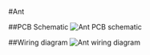 #Ant

##PCB Schematic
![Ant PCB schematic](https://raw.github.com/jiahuang/ant-farm/master/ant/schematics/Ant-v1.png?login=jiahuang&token=96d306d27dba06a7cf032af87632e06c)

##Wiring diagram
![Ant wiring diagram](https://raw.github.com/jiahuang/ant-farm/master/ant/schematics/Ant-v1-wiring.png?login=jiahuang&token=96d306d27dba06a7cf032af87632e06c)
